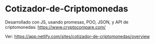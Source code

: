 # Cotizador-de-Criptomonedas

Desarrollado con JS, usando promesas, POO, JSON, y API de criptomonedas: https://www.cryptocompare.com/

Ver: https://app.netlify.com/sites/cotizador-de-criptomonedas/overview
